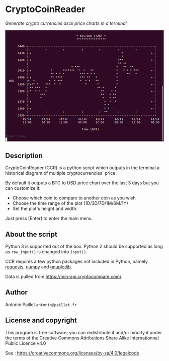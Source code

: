 # CryptoCoinReader
*Generate crypto currencies ascii price charts in a terminal*

![Chart illustration](/static/ccr_reader.png)

## Description

CryptoCoinReader (CCR) is a python script which outputs in the terminal a historical diagram of multiple cryptocurrencies' price.

By default it outputs a BTC to USD price chart over the last 3 days but you can customize it:
 * Choose which coin to compare to another coin as you wish
 * Choose the time range of the plot (1D/3D/7D/1M/6M/1Y)
 * Set the plot's height and width.

Just press [Enter] to enter the main menu.

## About the script

Python 3 is supported out of the box. Python 2 should be supported as long as `raw_input()` is changed into `input()`.

CCR requires a few python packages not included in Python, namely [requests](http://docs.python-requests.org/en/master/), [numpy](https://www.numpy.org/) and [gnuplotlib](https://github.com/dkogan/gnuplotlib).

Data is pulled from https://min-api.cryptocompare.com/.

## Author

Antonin Paillet `antonin@paillet.fr`

## License and copyright

This program is free software; you can redistribute it and/or modify it under the terms of the Creative Commons Attributions Share Alike Internationnal Public Licence v4.0

See : https://creativecommons.org/licenses/by-sa/4.0/legalcode
